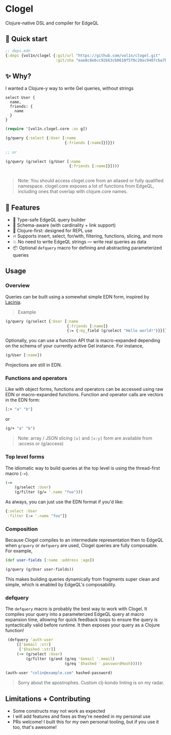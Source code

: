 # Clogel

Clojure-native DSL and compiler for EdgeQL

## 🚀 Quick start

``` clojure
;; deps.edn
{:deps {vol1n/clogel {:git/url "https://github.com/vol1n/clogel.git"
                      :git/sha "eae8c8e6cc92b63cb0610f5f0c20ac9407cba7b1"}}}
```

## ✨ Why?

I wanted a Clojure-y way to write Gel queries, without strings

``` edgeql
select User {
  name, 
  friends: {
    name
  }
}
```

``` clojure
(require '[vol1n.clogel.core :as g])

(g/query {:select {:User [:name
                          {:friends [:name]}]}})
                 
;; or

(g/query (g/select (g/User [:name 
                            {:friends [:name]}])))
                   
```

> Note: You should access clogel.core from an aliased or fully qualified namespace. clogel.core exposes a lot of functions from EdgeQL, including ones that overlap with clojure.core names.

## 💪 Features

- 🦺 Type-safe EdgeQL query builder
- 🧠 Schema-aware (with cardinality + link support)
- 🦄 Clojure-first: designed for REPL use
- 🔥 Supports insert, select, for/with, filtering, functions, slicing, and more
- 💥 No need to write EdgeQL strings — write real queries as data
- 📦 Optional `defquery` macro for defining and abstracting parameterized queries

## Usage

### Overview

Queries can be built using a somewhat simple EDN form, inspired by [Lacinia](https://github.com/walmartlabs/lacinia). 
> Example

``` clojure
(g/query (g/select {:User [:name                                          ;; simple field
                           {:friends [:name]}                             ;; expand ref field
                           {:= {:my_field (g/select "Hello world!")}}]})) ;; assignment field 
```

Optionally, you can use a function API that is macro-expanded depending on the schema of your currently active Gel instance. For instance,

``` clojure
(g/User [:name])
```

Projections are still in EDN.

### Functions and operators

Like with object forms, functions and operators can be accessed using raw EDN or macro-expanded functions. Function and operator calls are vectors in the EDN form:

``` clojure
[:+ "a" "b"]
```
or

``` clojure
(g/+ "a" "b")
```

> Note: array / JSON slicing `[x]` and `[x:y]` form are available from :access or (g/access)

### Top level forms

The idiomatic way to build queries at the top level is using the thread-first macro (`->`).

``` clojure
(->
    (g/select :User)
    (g/filter (g/= '.name "foo")))
```

As always, you can just use the EDN format if you'd like:

``` clojure
{:select :User
 :filter [:= '.name "foo"]}
```

### Composition

Because Clogel compiles to an intermediate representation then to EdgeQL when `g/query` or `defquery` are used, Clogel queries are fully composable. For example,

``` clojure
(def user-fields [:name :address :age])

(g/query (g/User user-fields))
```

This makes building queries dynamically from fragments super clean and simple, which is enabled by EdgeQL's composability.

### defquery

The `defquery` macro is probably the best way to work with Clogel. It compiles your query into a parameterized EdgeQL query at macro expansion time, allowing for quick feedback loops to ensure the query is syntactically valid before runtime. It then exposes your query as a Clojure function!

``` clojure
 (defquery 'auth-user
     [['$email :str] 
      ['$hashed :str]]
     (-> (g/select :User)
         (g/filter (g/and (g/eq '$email '.email)
                          (g/eq '$hashed '.passwordHash)))))
                          
(auth-user "colin@example.com" hashed-password)
```

> Sorry about the apostrophes. Custom clj-kondo linting is on my radar. 

## Limitations + Contributing

- Some constructs may not work as expected
- I will add features and fixes as they're needed in my personal use
- PRs welcome! I built this for my own personal tooling, but if you use it too, that's awesome! 

